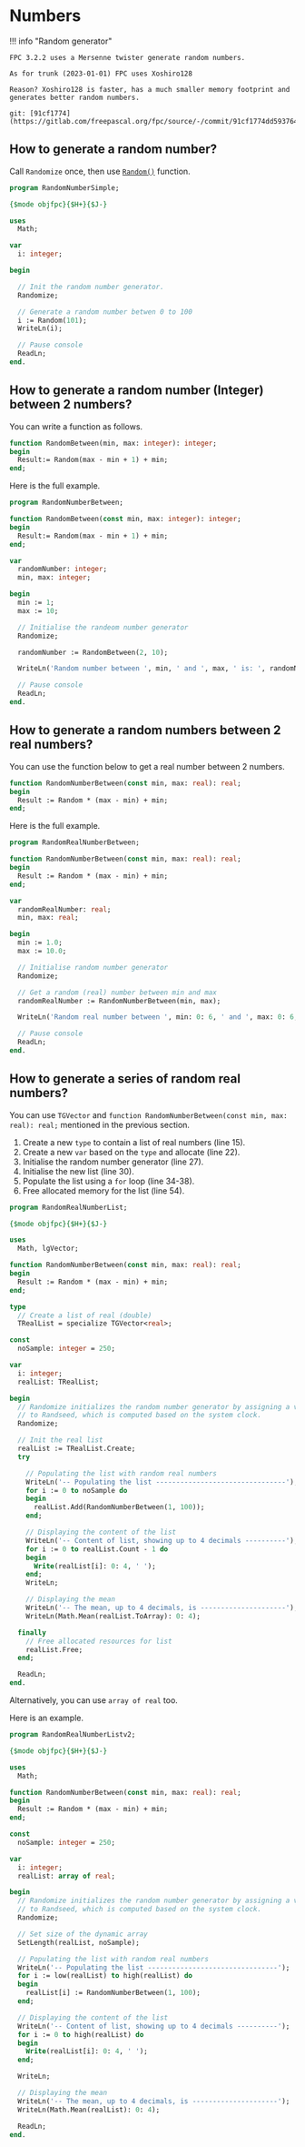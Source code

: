 # Numbers


!!! info "Random generator"

    FPC 3.2.2 uses a Mersenne twister generate random numbers.
    
    As for trunk (2023-01-01) FPC uses Xoshiro128
    
    Reason? Xoshiro128 is faster, has a much smaller memory footprint and generates better random numbers.
    
    git: [91cf1774](https://gitlab.com/freepascal.org/fpc/source/-/commit/91cf1774dd59376434dde4581f8eaad74696aa0a)


## How to generate a random number?

Call `Randomize` once, then use [`Random()`](https://www.freepascal.org/docs-html/rtl/system/random.html) function.

```pascal hl_lines="14 17" linenums="1"
program RandomNumberSimple;

{$mode objfpc}{$H+}{$J-}

uses
  Math;

var
  i: integer;

begin

  // Init the random number generator.
  Randomize;

  // Generate a random number betwen 0 to 100
  i := Random(101);
  WriteLn(i);

  // Pause console
  ReadLn;
end.
```

## How to generate a random number (Integer) between 2 numbers?

You can write a function as follows.

```pascal
function RandomBetween(min, max: integer): integer;
begin
  Result:= Random(max - min + 1) + min;
end;
```

Here is the full example.

```pascal hl_lines="3-6 17 19" linenums="1"
program RandomNumberBetween;

function RandomBetween(const min, max: integer): integer;
begin
  Result:= Random(max - min + 1) + min;
end;

var
  randomNumber: integer;
  min, max: integer;

begin
  min := 1;
  max := 10;

  // Initialise the randeom number generator
  Randomize;

  randomNumber := RandomBetween(2, 10);

  WriteLn('Random number between ', min, ' and ', max, ' is: ', randomNumber);

  // Pause console
  ReadLn;
end.
```

## How to generate a random numbers between 2 real numbers?

You can use the function below to get a real number between 2 numbers.

```pascal
function RandomNumberBetween(const min, max: real): real;
begin
  Result := Random * (max - min) + min;
end;
```

Here is the full example.

```pascal hl_lines="3-6 17 20" linenums="1"
program RandomRealNumberBetween;

function RandomNumberBetween(const min, max: real): real;
begin
  Result := Random * (max - min) + min;
end;

var
  randomRealNumber: real;
  min, max: real;

begin
  min := 1.0;
  max := 10.0;

  // Initialise random number generator
  Randomize;

  // Get a random (real) number between min and max
  randomRealNumber := RandomNumberBetween(min, max);

  WriteLn('Random real number between ', min: 0: 6, ' and ', max: 0: 6, ' is: ', randomRealNumber: 0: 6);

  // Pause console
  ReadLn;
end.
```

## How to generate a series of random real numbers?

You can use `TGVector` and `function RandomNumberBetween(const min, max: real): real;` mentioned in the previous section.

1. Create a new `type` to contain a list of real numbers (line 15).
2. Create a new `var` based on the `type` and allocate  (line 22).
3. Initialise the random number generator (line 27).
4. Initialise the new list (line 30).
5. Populate the list using a `for` loop (line 34-38).
6. Free allocated memory for the list (line 54).

```pascal hl_lines="15 22 27 30 34-38 54" linenums="1"
program RandomRealNumberList;

{$mode objfpc}{$H+}{$J-}

uses
  Math, lgVector;

function RandomNumberBetween(const min, max: real): real;
begin
  Result := Random * (max - min) + min;
end;

type
  // Create a list of real (double)
  TRealList = specialize TGVector<real>;

const
  noSample: integer = 250;

var
  i: integer;
  realList: TRealList;

begin
  // Randomize initializes the random number generator by assigning a value
  // to Randseed, which is computed based on the system clock.
  Randomize;

  // Init the real list
  realList := TRealList.Create;
  try

    // Populating the list with random real numbers
    WriteLn('-- Populating the list --------------------------------');
    for i := 0 to noSample do
    begin
      realList.Add(RandomNumberBetween(1, 100));
    end;

    // Displaying the content of the list
    WriteLn('-- Content of list, showing up to 4 decimals ----------');
    for i := 0 to realList.Count - 1 do
    begin
      Write(realList[i]: 0: 4, ' ');
    end;
    WriteLn;

    // Displaying the mean
    WriteLn('-- The mean, up to 4 decimals, is ---------------------');
    WriteLn(Math.Mean(realList.ToArray): 0: 4);

  finally
    // Free allocated resources for list
    realList.Free;
  end;

  ReadLn;
end.
```

Alternatively, you can use `array of real` too.

Here is an example.

```pascal hl_lines="18 26 32" linenums="1"
program RandomRealNumberListv2;

{$mode objfpc}{$H+}{$J-}

uses
  Math;

function RandomNumberBetween(const min, max: real): real;
begin
  Result := Random * (max - min) + min;
end;

const
  noSample: integer = 250;

var
  i: integer;
  realList: array of real;

begin
  // Randomize initializes the random number generator by assigning a value
  // to Randseed, which is computed based on the system clock.
  Randomize;

  // Set size of the dynamic array
  SetLength(realList, noSample);

  // Populating the list with random real numbers
  WriteLn('-- Populating the list --------------------------------');
  for i := low(realList) to high(realList) do
  begin
    realList[i] := RandomNumberBetween(1, 100);
  end;

  // Displaying the content of the list
  WriteLn('-- Content of list, showing up to 4 decimals ----------');
  for i := 0 to high(realList) do
  begin
    Write(realList[i]: 0: 4, ' ');
  end;

  WriteLn;

  // Displaying the mean
  WriteLn('-- The mean, up to 4 decimals, is ---------------------');
  WriteLn(Math.Mean(realList): 0: 4);

  ReadLn;
end.
```